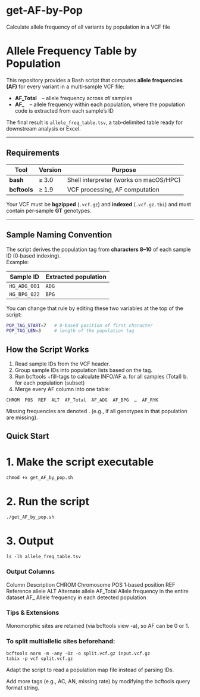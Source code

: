 # get-AF-by-Pop
Calculate allele frequency of all variants by population in a VCF file
# Allele Frequency Table by Population

This repository provides a Bash script that computes **allele frequencies (AF)** for every variant in a multi‑sample VCF file:

* **AF_Total** – allele frequency across *all* samples  
* **AF_<POP>** – allele frequency within each population, where the population code is extracted from each sample’s ID

The final result is `allele_freq_table.tsv`, a tab‑delimited table ready for downstream analysis or Excel.

---

## Requirements

| Tool | Version | Purpose |
|------|---------|---------|
| **bash** | ≥ 3.0 | Shell interpreter (works on macOS/HPC) |
| **bcftools** | ≥ 1.9 | VCF processing, AF computation |

Your VCF must be **bgzipped** (`.vcf.gz`) and **indexed** (`.vcf.gz.tbi`) and must contain per‑sample **GT** genotypes.

---

## Sample Naming Convention

The script derives the population tag from **characters 8–10** of each sample ID (0‑based indexing).  
Example:

| Sample ID | Extracted population |
|-----------|----------------------|
| `HG_ADG_001` | `ADG` |
| `HG_BPG_022` | `BPG` |

You can change that rule by editing these two variables at the top of the script:

```bash
POP_TAG_START=7   # 0‑based position of first character
POP_TAG_LEN=3     # length of the population tag
```
## How the Script Works
1. Read sample IDs from the VCF header.
2. Group sample IDs into population lists based on the tag.
3. Run bcftools +fill-tags to calculate INFO/AF
  a. for all samples (Total)
  b. for each population (subset)
4. Merge every AF column into one table:
```
CHROM  POS  REF  ALT  AF_Total  AF_ADG  AF_BPG  …  AF_RYK
```
Missing frequencies are denoted . (e.g., if all genotypes in that population are missing).

## Quick Start
# 1. Make the script executable
```
chmod +x get_AF_by_pop.sh
```
# 2. Run the script
```
./get_AF_by_pop.sh
```
# 3. Output
```
ls -lh allele_freq_table.tsv
```
### Output Columns
Column	Description
CHROM	Chromosome
POS	1‑based position
REF	Reference allele
ALT	Alternate allele
AF_Total	Allele frequency in the entire dataset
AF_<POP>	Allele frequency in each detected population

### Tips & Extensions
Monomorphic sites are retained (via bcftools view -a), so AF can be 0 or 1.

### To split multiallelic sites beforehand:
```
bcftools norm -m -any -Oz -o split.vcf.gz input.vcf.gz
tabix -p vcf split.vcf.gz
```
Adapt the script to read a population map file instead of parsing IDs.

Add more tags (e.g., AC, AN, missing rate) by modifying the bcftools query format string.
